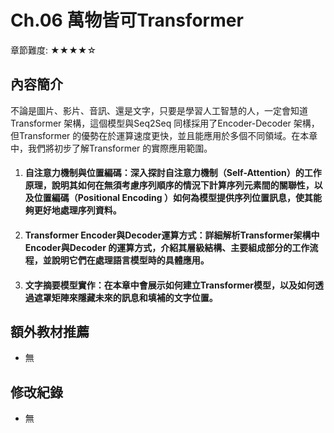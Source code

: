 ﻿# Ch.06 萬物皆可Transformer
章節難度: ★★★★☆
## 內容簡介
不論是圖片、影片、音訊、還是文字，只要是學習人工智慧的人，一定會知道Transformer 架構，這個模型與Seq2Seq 同樣採用了Encoder-Decoder 架構，但Transformer 的優勢在於運算速度更快，並且能應用於多個不同領域。在本章中，我們將初步了解Transformer 的實際應用範圍。

1. #### 自注意力機制與位置編碼：深入探討自注意力機制（Self-Attention）的工作原理，說明其如何在無須考慮序列順序的情況下計算序列元素間的關聯性，以及位置編碼（Positional Encoding ）如何為模型提供序列位置訊息，使其能夠更好地處理序列資料。
2. #### Transformer Encoder與Decoder運算方式：詳細解析Transformer架構中Encoder與Decoder 的運算方式，介紹其層級結構、主要組成部分的工作流程，並說明它們在處理語言模型時的具體應用。
3. #### 文字摘要模型實作：在本章中會展示如何建立Transformer模型，以及如何透過遮罩矩陣來隱藏未來的訊息和填補的文字位置。

## 額外教材推薦
* 無

## 修改紀錄
* 無
